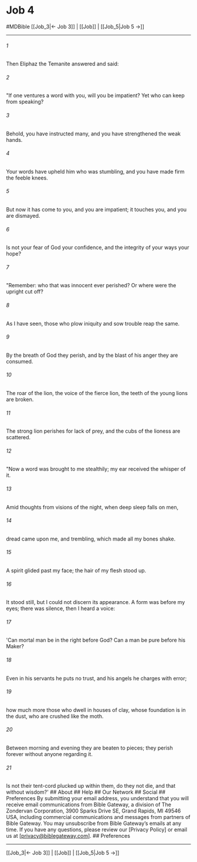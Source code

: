 # Job 4
#MDBible
[[Job_3|← Job 3]] | [[Job]] | [[Job_5|Job 5 →]]

***






###### 1 


Then Eliphaz the Temanite answered and said: 





###### 2 


"If one ventures a word with you, will you be impatient? Yet who can keep from speaking? 





###### 3 


Behold, you have instructed many, and you have strengthened the weak hands. 





###### 4 


Your words have upheld him who was stumbling, and you have made firm the feeble knees. 





###### 5 


But now it has come to you, and you are impatient; it touches you, and you are dismayed. 





###### 6 


Is not your fear of God your confidence, and the integrity of your ways your hope? 





###### 7 


"Remember: who that was innocent ever perished? Or where were the upright cut off? 





###### 8 


As I have seen, those who plow iniquity and sow trouble reap the same. 





###### 9 


By the breath of God they perish, and by the blast of his anger they are consumed. 





###### 10 


The roar of the lion, the voice of the fierce lion, the teeth of the young lions are broken. 





###### 11 


The strong lion perishes for lack of prey, and the cubs of the lioness are scattered. 





###### 12 


"Now a word was brought to me stealthily; my ear received the whisper of it. 





###### 13 


Amid thoughts from visions of the night, when deep sleep falls on men, 





###### 14 


dread came upon me, and trembling, which made all my bones shake. 





###### 15 


A spirit glided past my face; the hair of my flesh stood up. 





###### 16 


It stood still, but I could not discern its appearance. A form was before my eyes; there was silence, then I heard a voice: 





###### 17 


'Can mortal man be in the right before God? Can a man be pure before his Maker? 





###### 18 


Even in his servants he puts no trust, and his angels he charges with error; 





###### 19 


how much more those who dwell in houses of clay, whose foundation is in the dust, who are crushed like the moth. 





###### 20 


Between morning and evening they are beaten to pieces; they perish forever without anyone regarding it. 





###### 21 


Is not their tent-cord plucked up within them, do they not die, and that without wisdom?' ## About ## Help ## Our Network ## Social ## Preferences By submitting your email address, you understand that you will receive email communications from Bible Gateway, a division of The Zondervan Corporation, 3900 Sparks Drive SE, Grand Rapids, MI 49546 USA, including commercial communications and messages from partners of Bible Gateway. You may unsubscribe from Bible Gateway&rsquo;s emails at any time. If you have any questions, please review our [Privacy Policy] or email us at [privacy@biblegateway.com]. ## Preferences

***

[[Job_3|← Job 3]] | [[Job]] | [[Job_5|Job 5 →]]
